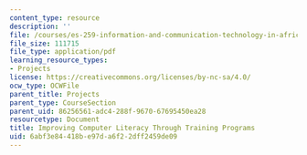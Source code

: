 ```yaml
---
content_type: resource
description: ''
file: /courses/es-259-information-and-communication-technology-in-africa-spring-2006/6abf3e84418be97da6f22dff2459de09_MITES_259S06_weiner_3.pdf
file_size: 111715
file_type: application/pdf
learning_resource_types:
- Projects
license: https://creativecommons.org/licenses/by-nc-sa/4.0/
ocw_type: OCWFile
parent_title: Projects
parent_type: CourseSection
parent_uid: 86256561-adc4-288f-9670-67695450ea28
resourcetype: Document
title: Improving Computer Literacy Through Training Programs
uid: 6abf3e84-418b-e97d-a6f2-2dff2459de09
---
```

